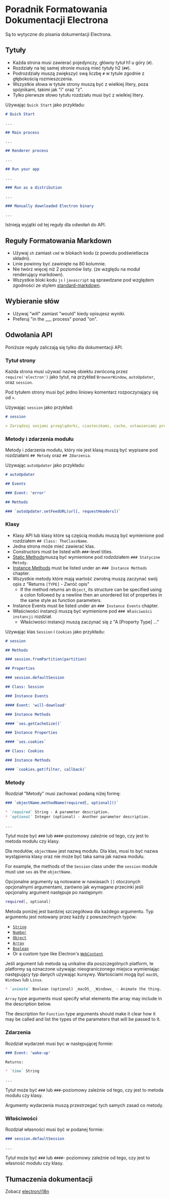# Poradnik Formatowania Dokumentacji Electrona

Są to wytyczne do pisania dokumentacji Electrona.

## Tytuły

* Każda strona musi zawierać pojedynczy, główny tytuł h1 u góry (`#`).
* Rozdziały na tej samej stronie muszą mieć tytuły h2 (`##`).
* Podrozdziały muszą zwiększyć swą liczbę `#` w tytule zgodnie z głębokością rozmieszczenia.
* Wszystkie słowa w tytule strony muszą być z wielkiej litery, poza spójnikami, takimi jak "i" oraz "z".
* Tylko pierwsze słowo tytułu rozdziału musi być z wielkiej litery.

Używając `Quick Start` jako przykładu:

```markdown
# Quick Start

...

## Main process

...

## Renderer process

...

## Run your app

...

### Run as a distribution

...

### Manually downloaded Electron binary

...
```

Istnieją wyjątki od tej reguły dla odwołań do API.

## Reguły Formatowania Markdown

* Używaj `sh` zamiast `cmd` w blokach kodu (z powodu podświetlacza składni).
* Linie powinny być zawinięte na 80 kolumnie.
* Nie twórz więcej niż 2 poziomów listy. (ze względu na moduł renderujący markdown).
* Wszystkie bloki kodu `js` i `javascript` są sprawdzane pod względem zgodności ze stylem [standard-markdown](http://npm.im/standard-markdown).

## Wybieranie słów

* Używaj "will" zamiast "would" kiedy opisujesz wyniki.
* Preferuj "in the ___ process" ponad "on".

## Odwołania API

Poniższe reguły zaliczają się tylko dla dokumentacji API.

### Tytuł strony

Każda strona musi używać nazwę obiektu zwróconą przez `require('electron')` jako tytuł, na przykład `BrowserWindow`, `autoUpdater`, oraz `session`.

Pod tytułem strony musi być jedno liniowy komentarz rozpoczynający się od `>`.

Używając `session` jako przykład:

```markdown
# session

> Zarządzaj sesjami przeglądarki, ciasteczkami, cache, ustawieniami proxy itd.
```

### Metody i zdarzenia modułu

Metody i zdarzenia modułu, który nie jest klasą muszą być wypisane pod rozdziałami `## Metody` oraz `## Zdarzenia`.

Używając `autoUpdater` jako przykładu:

```markdown
# autoUpdater

## Events

### Event: 'error'

## Methods

### `autoUpdater.setFeedURL(url[, requestHeaders])`
```

### Klasy

* Klasy API lub klasy które są częścią modułu muszą być wymienione pod rozdziałem `## Class: TheClassName`.
* Jedna strona może mieć zawierać klas.
* Constructors must be listed with `###`-level titles.
* [Static Methods](https://developer.mozilla.org/en-US/docs/Web/JavaScript/Reference/Classes/static)muszą być wymienione pod rodzdziałem `### Statyczne Metody`.
* [Instance Methods](https://developer.mozilla.org/en-US/docs/Web/JavaScript/Reference/Classes#Prototype_methods) must be listed under an `### Instance Methods` chapter.
* Wszystkie metody które mają wartość zwrotną muszą zaczynać swój opis z "Returns `[TYPE]` - Zwróć opis" 
  * If the method returns an `Object`, its structure can be specified using a colon followed by a newline then an unordered list of properties in the same style as function parameters.
* Instance Events must be listed under an `### Instance Events` chapter.
* Właściwości instancji muszą być wymienione pod `### Właściwości instancji` rozdział. 
  * Właściwości instancji muszą zaczynać się z "A [Property Type] ..."

Używając klas `Session` i `Cookies` jako przykładu:

```markdown
# session

## Methods

### session.fromPartition(partition)

## Properties

### session.defaultSession

## Class: Session

### Instance Events

#### Event: 'will-download'

### Instance Methods

#### `ses.getCacheSize()`

### Instance Properties

#### `ses.cookies`

## Class: Cookies

### Instance Methods

#### `cookies.get(filter, callback)`
```

### Metody

Rozdział "Metody" musi zachować podaną niżej formę:

```markdown
### `objectName.methodName(required[, optional]))`

* `required` String - A parameter description.
* `optional` Integer (optional) - Another parameter description.

...
```

Tytuł może być `###` lub `####`-poziomowy zależnie od tego, czy jest to metoda modułu czy klasy.

Dla modułów, `objectName` jest nazwą modułu. Dla klas, musi to być nazwa wystąpienia klasy oraz nie może być taka sama jak nazwa modułu.

For example, the methods of the `Session` class under the `session` module must use `ses` as the `objectName`.

Opcjonalne argumenty są notowane w nawiasach `[]` otoczonych opcjonalnymi argumentami, zarówno jak wymagane przecinki jeśli opcjonalny argument następuje po następnym:

```sh
required[, optional]
```

Metoda poniżej jest bardziej szczegółowa dla każdego argumentu. Typ argumentu jest notowany przez każdy z powszechnych typów:

* [`String`](https://developer.mozilla.org/en-US/docs/Web/JavaScript/Reference/Global_Objects/String)
* [`Number`](https://developer.mozilla.org/en-US/docs/Web/JavaScript/Reference/Global_Objects/Number)
* [`Object`](https://developer.mozilla.org/en-US/docs/Web/JavaScript/Reference/Global_Objects/Object)
* [`Array`](https://developer.mozilla.org/en-US/docs/Web/JavaScript/Reference/Global_Objects/Array)
* [`Boolean`](https://developer.mozilla.org/en-US/docs/Web/JavaScript/Reference/Global_Objects/Boolean)
* Or a custom type like Electron's [`WebContent`](api/web-contents.md)

Jeśli argument lub metoda są unikalne dla poszczególnych platform, te platformy są oznaczone używając nieograniczonego miejsca wymieniając następujący typ danych używając kursywy. Wartościami mogą być `macOS`, `Windows` lub `Linux`.

```markdown
* `animate` Boolean (optional) _macOS_ _Windows_ - Animate the thing.
```

`Array` type arguments must specify what elements the array may include in the description below.

The description for `Function` type arguments should make it clear how it may be called and list the types of the parameters that will be passed to it.

### Zdarzenia

Rozdział wydarzeń musi byc w następującej formie:

```markdown
### Event: 'wake-up'

Returns:

* `time` String

...
```

Tytuł może być `###` lub `###`-poziomowy zależnie od tego, czy jest to metoda modułu czy klasy.

Argumenty wydarzenia muszą przestrzegać tych samych zasad co metody.

### Właściwości

Rozdział własności musi być w podanej formie:

```markdown
### session.defaultSession

...
```

Tytuł może być `###` lub `####`- poziomowy zależnie od tego, czy jest to własność modułu czy klasy.

## Tłumaczenia dokumentacji

Zobacz [electron/i18n](https://github.com/electron/i18n#readme)